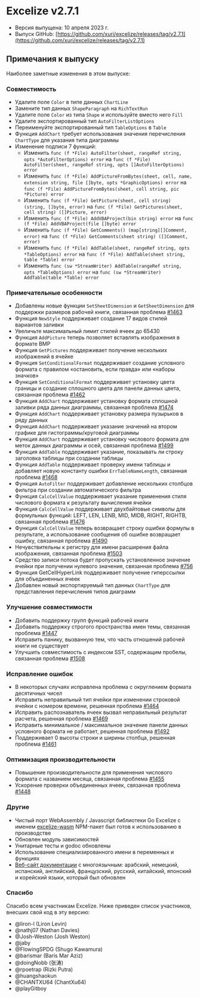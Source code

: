 # Excelize v2.7.1

* Версия выпущена: 10 апреля 2023 г.
* Выпуск GitHub: [https://github.com/xuri/excelize/releases/tag/v2.7.1](https://github.com/xuri/excelize/releases/tag/v2.7.1)

## Примечания к выпуску

Наиболее заметные изменения в этом выпуске:

### Совместимость

* Удалите поле `Color` в типе данных `ChartLine`
* Замените тип данных `ShapeParagraph` на `RichTextRun`
* Удалите поле `Color` из типа `Shape` и используйте вместо него `Fill`
* Удалите экспортированный тип `AutoFilterListOptions`
* Переименуйте экспортированный тип `TableOptions` в `Table`
* Функция `AddChart` требует использования значения перечисления `ChartType` для указания типа диаграммы
* Изменение подписи 7 функций:
  * Изменить `func (f *File) AutoFilter(sheet, rangeRef string, opts *AutoFilterOptions) error` на `func (f *File) AutoFilter(sheet, rangeRef string, opts []AutoFilterOptions) error`
  * Изменить `func (f *File) AddPictureFromBytes(sheet, cell, name, extension string, file []byte, opts *GraphicOptions) error` на `func (f *File) AddPictureFromBytes(sheet, cell string, pic *Picture) error`
  * Изменить `func (f *File) GetPicture(sheet, cell string) (string, []byte, error)` на `func (f *File) GetPictures(sheet, cell string) ([]Picture, error)`
  * Изменить `func (f *File) AddVBAProject(bin string) error` на `func (f *File) AddVBAProject(file []byte) error`
  * Изменить `func (f *File) GetComments() (map[string][]Comment, error)` на `func (f *File) GetComments(sheet string) ([]Comment, error)`
  * Изменить `func (f *File) AddTable(sheet, rangeRef string, opts *TableOptions) error` на `func (f *File) AddTable(sheet string, table *Table) error`
  * Изменить `func (sw *StreamWriter) AddTable(rangeRef string, opts *TableOptions) error` на `func (sw *StreamWriter) AddTable(table *Table) error`

### Примечательные особенности

* Добавлены новые функции `SetSheetDimension` и `GetSheetDimension` для поддержки размеров рабочей книги, связанная проблема [#1463](https://github.com/xuri/excelize/issues/1463)
* Функция `NewStyle` поддерживает создание 17 видов стилей вариантов заливки
* Увеличьте максимальный лимит стилей ячеек до 65430
* Функция `AddPicture` теперь позволяет вставлять изображения в формате BMP
* Функция `GetPictures` поддерживает получение нескольких изображений в ячейке
* Функция `SetConditionalFormat` поддерживает создание условного формата с правилом «остановить, если правда» или «наборы значков»
* Функция `SetConditionalFormat` поддерживает установку цвета границы и создание сплошного цвета для панели данных цвета, связанная проблема [#1462](https://github.com/xuri/excelize/issues/1462)
* Функция `AddChart` поддерживает установку формата сплошной заливки ряда данных диаграммы, связанная проблема [#1474](https://github.com/xuri/excelize/issues/1474)
* Функция `AddChart` поддерживает установку размера пузырьков в ряду данных
* Функция `AddChart` поддерживает указание значений на втором графике для гистограммы/круговой диаграммы
* Функция `AddChart` поддерживает установку числового формата для меток данных диаграммы и осей, связанная проблема [#1499](https://github.com/xuri/excelize/issues/1499)
* Функция `AddTable` поддерживает указание, показывать ли строку заголовка таблицы при создании таблицы
* Функция `AddTable` поддерживает проверку имени таблицы и добавляет новую константу ошибки `ErrTableNameLength`, связанная проблема [#1468](https://github.com/xuri/excelize/issues/1468)
* Функция `AutoFilter` поддерживает добавление нескольких столбцов фильтра при создании автоматического фильтра
* Функция `CalcCellValue` поддерживает указание применения стиля числового формата к результату вычисления ячейки
* Функция `CalcCellValue` поддерживает двухбайтовые символы для формульных функций: LEFT, LEN, LENB, MID, MIDB, RIGHT, RIGHTB, связанная проблема [#1476](https://github.com/xuri/excelize/issues/1476)
* Функция `CalcCellValue` теперь возвращает строку ошибки формулы в результате, а использование сообщения об ошибке возвращает ошибку, связанная проблема [#1490](https://github.com/xuri/excelize/issues/1490)
* Нечувствительны к регистру для имени расширения файла изображения, связанная проблема [#1503](https://github.com/xuri/excelize/issues/1503)
* Средство записи потока будет пропускать установленное значение ячейки при получении нулевого значения, связанная проблема [#756](https://github.com/xuri/excelize/issues/756)
* Функция GetCellHyperLink поддерживает получение гиперссылки для объединенных ячеек
* Добавлен новый экспортируемый тип данных `ChartType` для представления перечисления типов диаграмм

### Улучшение совместимости

* Добавить поддержку групп функций рабочей книги
* Добавить поддержку строгого пространства имен темы, связанная проблема [#1447](https://github.com/xuri/excelize/issues/1447)
* Исправить панику, вызванную тем, что часть отношений рабочей книги не существует
* Улучшить совместимость с индексом SST, содержащим пробелы, связанная проблема [#1508](https://github.com/xuri/excelize/issues/1508)

### Исправление ошибок

* В некоторых случаях исправлена проблема с округлением формата десятичных чисел
* Исправить неправильный тип ячейки при изменении строковой ячейки с номером времени, решенная проблема [#1464](https://github.com/xuri/excelize/issues/1464)
* Исправить распознаватель ячеек вызвал неправильный результат расчета, решенная проблема [#1469](https://github.com/xuri/excelize/issues/1469)
* Исправить минимальное / максимальное значение панели данных условного формата не работает, решенная проблема [#1492](https://github.com/xuri/excelize/issues/1492)
* Поддерживает 0 высоты строки и ширины столбца, решенная проблема [#1461](https://github.com/xuri/excelize/issues/1461)

### Оптимизация производительности

* Повышение производительности для применения числового формата с названием месяца, связанная проблема [#1455](https://github.com/xuri/excelize/issues/1455)
* Ускорение проверки объединенных ячеек, связанная проблема [#1448](https://github.com/xuri/excelize/issues/1448)

### Другие

* Чистый порт WebAssembly / Javascript библиотеки Go Excelize с именем [excelize-wasm](https://github.com/xuri/excelize-wasm) NPM-пакет был готов к использованию в производстве
* Обновлен модуль зависимостей
* Унитарные тесты и godoc обновлены
* Использование специализированного имени в переменных и функциях
* [Веб-сайт документации](https://xuri.me/excelize) с многоязычным: арабский, немецкий, испанский, английский, французский, русский, китайский, японский и корейский языки, который был обновлен

### Спасибо

Спасибо всем участникам Excelize. Ниже приведен список участников, внесших свой код в эту версию:

* @liron-l (Liron Levin)
* @nathj07 (Nathan Davies)
* @Josh-Weston (Josh Weston)
* @jaby
* @FlowingSPDG (Shugo Kawamura)
* @barismar (Baris Mar Aziz)
* @doingNobb (张涛)
* @rpoetrap (Rizki Putra)
* @huangshaokun
* @CHANTXU64 (ChantXu64)
* @playGitboy
